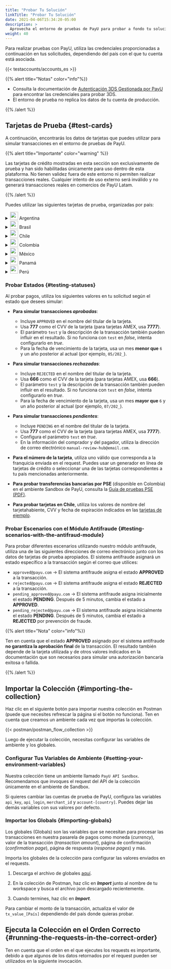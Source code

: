 ```yaml
---
title: "Probar Tu Solución"
linkTitle: "Probar Tu Solución"
date: 2021-04-06T15:34:20-05:00
description: >
  Aprovecha el entorno de pruebas de PayU para probar a fondo tu solución antes de pasar al entorno en producción, donde se realizan pagos y transacciones reales.
weight: 40
---
```

<script>
  function openTarget() {
    var hash = location.hash.substring(1);
    if(hash) {
      var details = document.getElementById(hash);
    } 
    if(details && details.tagName.toLowerCase() === 'details') {
      details.open = true;
      details.scrollIntoView(true);
    }
  }
  window.addEventListener('DOMContentLoaded', openTarget);
</script>

Para realizar pruebas con PayU, utiliza las credenciales proporcionadas a continuación en tus solicitudes, dependiendo del país con el que tu cuenta está asociada.  

{{< testaccounts/accounts_es >}}

{{% alert title="Notas" color="info"%}}

* Consulta la documentación de <a href="https://developers.payulatam.com/latam/es/docs/services/3dsauthentication/payu-handled-3ds-authentication.html#probar-la-autenticaci%C3%B3n-3ds" target="_blank">Autenticación 3DS Gestionada por PayU</a> para encontrar las credenciales para probar 3DS.
* El entorno de prueba no replica los datos de tu cuenta de producción.

{{% /alert %}}

## Tarjetas de Prueba {#test-cards}

A continuación, encontrarás los datos de tarjetas que puedes utilizar para simular transacciones en el entorno de pruebas de PayU.

{{% alert title="Importante" color="warning" %}}

Las tarjetas de crédito mostradas en esta sección son exclusivamente de prueba y han sido habilitadas únicamente para uso dentro de esta plataforma. No tienen validez fuera de este entorno ni permiten realizar transacciones reales. Cualquier intento de uso externo será inválido y no generará transacciones reales en comercios de PayU Latam.

{{% /alert %}}

Puedes utilizar las siguientes tarjetas de prueba, organizadas por país:

<details id="argentina">
<summary><img src="/assets/Argentina.png" width="25px"/> Argentina</summary>

| Tarjeta                           | Número                              |
|-----------------------------------|-------------------------------------|
| **Tarjeta de Crédito AMEX**       | 376414000000009                     |
| **Tarjeta de Crédito ARGENCARD**  | 5011050000000001                    |
| **Tarjeta de Crédito CABAL**      | 5896570000000008                    |
| **Tarjeta de Crédito CENCOSUD**   | 6034930000000005 - 5197670000000002 |
| **Tarjeta de Crédito DINERS**     | 36481400000006                      |
| **Tarjeta de Crédito MASTERCARD** | 5399090000000009                    |
| **Tarjeta de Crédito NARANJA**    | 5895620000000002                    |
| **Tarjeta de Crédito SHOPPING**   | 6034880000000051                    |
| **Tarjeta de Crédito VISA**       | 4850110000000000 - 4036820000000001 |
| **Tarjeta Débito VISA**           | 4517730000000000                    |

</details>
<details id="brazil">
<summary><img src="/assets/Brasil.png" width="25px"/> Brasil</summary>

| Tarjeta                   | Número                                   | Fecha de Expiración | CVV  | Tarjetahabiente |
|---------------------------|------------------------------------------|---------------------|------|---|
| **Tarjeta de Crédito AMEX**       | 371341553758128 | 2035/01 | 1234 |
| **Tarjeta de Crédito DINERS**     | 36490101441625 | 2035/01 | 123  |
| **Tarjeta de Crédito ELO**        | 4389351648020055  <br> 4389358876174389 | 2035/01 | 123  |
| **Tarjeta de Crédito HIPERCARD**  | 6062825624254001 | 2035/01 | 123  |
| **Tarjeta de Crédito MASTERCARD** | 5448280000000007 <br> 2223020000000005 <br> 2223000250000004 | 2035/01 | 123  |
| **Tarjeta de Débito MASTERCARD** | 5211588675821084 | 2035/01 | 777 o 666  | APPROVED o DECLINED |
| **Tarjeta de Crédito VISA**       | 4235647728025682 <br> 4895370010000005 | 2035/01 | 123  |
| **Tarjeta de Débito VISA** | 4245757666349685 | 2035/01 | 777 o 666  | APPROVED o DECLINED |

</details>
<details id="chile">
<summary><img src="/assets/Chile.png" width="25px"/> Chile</summary>

<table>
<thead>
  <tr>
    <th>Tarjeta</th>
    <th>Número</th>
    <th>Tarjetahabiente</th>
    <th>CVV</th>
    <th>Fecha de expiración</th>
  </tr>
</thead>
<tbody>
  <tr>
    <td><b>Tarjeta de crédito AMEX</b></td>
    <td>377825000000005</td>
    <td colspan="3" rowspan="2" style="vertical-align:middle"><a href="#testing-status">Utiliza los valores de prueba de acuerdo con el resultado esperado.</a></td>
  </tr>
  <tr>
    <td><b>Tarjeta de crédito DINERS</b></td>
    <td>36525200000002</td>
  </tr>
  <tr>
    <td><b>Tarjeta de crédito MASTERCARD</b></td>
    <td>5457210001000019</td>
    <td>BKN_DMC_001</td>
    <td>300</td>
    <td>12/25</td>
  </tr>
  <tr>
    <td><b>Tarjeta débito MASTERCARD</b></td>
    <td>5204730000001003</td>
    <td>BKN_MCS_001</td>
    <td>100</td>
    <td>12/25</td>
  </tr>
  <tr>
    <td><b>Tarjeta prepago MASTERCARD</b></td>
    <td>5185540320000012</td>
    <td>BKN_DMC_001</td>
    <td>001</td>
    <td>12/25</td>
  </tr>
  <tr>
    <td><b>Tarjeta de crédito VISA</b></td>
    <td>4761340000000035</td>
    <td>VISA_GLOBAL_3</td>
    <td>846</td>
    <td>12/27</td>
  </tr>
  <tr>
    <td><b>Tarjeta Internacional VISA</b></td>
    <td>4005520000000129</td>
    <td>VISA_ECOMMERCE_03</td>
    <td>921</td>
    <td>12/27</td>
  </tr>
  <tr>
    <td><b>Tarjeta débito VISA</b></td>
    <td>4761340000000050</td>
    <td>VISA_GLOBAL_5</td>
    <td>846</td>
    <td>12/27</td>
  </tr>
</tbody>
</table>

</details>
<details id="colombia">
<summary><img src="/assets/Colombia.png" width="25px"/> Colombia</summary>

| Tarjeta                           | Número                                                                |
|-----------------------------------|-----------------------------------------------------------------------|
| **Tarjeta de Crédito AMEX**       | 377813000000001 - 377847626810864 - 376402004977124 - 376414000000009 |
| **Tarjeta de Crédito CODENSA**    | 5907120000000009                                                      |
| **Tarjeta de Crédito CRM**        | 5282096712463427                                                      |
| **Tarjeta de Crédito DAVIVIENDA** | 5247081012761500                                                      |
| **Tarjeta de Crédito DINERS**     | 36032400000007 - 36032404150519 - 36032440201896                      |
| **Tarjeta de Crédito MASTERCARD** | 5471300000000003 - 5120697176068275                                   |
| **Tarjeta de Crédito NEQUI**      | 4093551018099251                                                      |
| **Tarjeta de Crédito VISA**       | 4097440000000004 - 4037997623271984 - 4111111111111111                |
| **Tarjeta Débito VISA**           | 4509420000000008                                                      |

</details>
<details id="mexico">
<summary><img src="/assets/Mexico.png" width="25px"/> México</summary>

| Tarjeta                           | Número                               |
|-----------------------------------|--------------------------------------|
| **Tarjeta de Crédito AMEX**       | 376675000000005                      |
| **Tarjeta de Crédito MASTERCARD** | 5491380000000001 - 5204740000002745  |
| **Tarjeta Débito MASTERCARD**     | 5256780000000007 - 5579220000000012  |
| **Tarjeta de Crédito VISA**       | 4268070000000002 - 4931580001642617 - 4147463011110059 - 4147463011110083 - 4265880000000007 |
| **Tarjeta Débito VISA**           | 4415490000000004                     |

</details>
<details id="panama">
<summary><img src="/assets/Panama.png" width="25px"/> Panamá</summary>

| Tarjeta                           | Número                               |
|-----------------------------------|--------------------------------------|
| **Tarjeta de Crédito MASTERCARD** | 5455040000000005                     |
| **Tarjeta de Crédito VISA**       | 4723030000000005                     |

</details>
<details id="peru">
<summary><img src="/assets/Peru.png" width="25px"/> Perú</summary>

| Tarjeta                           | Número                               |
|-----------------------------------|--------------------------------------|
| **Tarjeta de Crédito AMEX**       | 377753000000009                      |
| **Tarjeta de Crédito DINERS**     | 36239200000000                       |
| **Tarjeta de Crédito MASTERCARD** | 5491610000000001                     |
| **Tarjeta Débito MASTERCARD**     | 5236930000000003                     |
| **Tarjeta de Crédito VISA**       | 4907840000000005 - 4634010000000005  |
| **Tarjeta Débito VISA**           | 4557880000000004                     |

</details>

### Probar Estados {#testing-statuses}

Al probar pagos, utiliza los siguientes valores en tu solicitud según el estado que desees simular:

* **Para simular transacciones _aprobadas_**:
  - Incluye `APPROVED` en el nombre del titular de la tarjeta.
  - Usa **777** como el CVV de la tarjeta (para tarjetas AMEX, usa **7777**).
  - El parámetro `test` y la descripción de la transacción también pueden influir en el resultado. Si no funciona con `test` en _false_, intenta configurarlo en _true_.
  - Para la fecha de vencimiento de la tarjeta, usa un mes **menor que** `6` y un año posterior al actual (por ejemplo, `05/202_`).

* **Para simular transacciones _rechazadas_**:
  - Incluye `REJECTED` en el nombre del titular de la tarjeta.
  - Usa **666** como el CVV de la tarjeta (para tarjetas AMEX, usa **666**).
  - El parámetro `test` y la descripción de la transacción también pueden influir en el resultado. Si no funciona con `test` en _false_, intenta configurarlo en _true_.
  - Para la fecha de vencimiento de la tarjeta, usa un mes **mayor que** `6` y un año posterior al actual (por ejemplo, `07/202_`).

* **Para simular transacciones _pendientes_**:
  - Incluye `PENDING` en el nombre del titular de la tarjeta.
  - Usa **777** como el CVV de la tarjeta (para tarjetas AMEX, usa **7777**).
  - Configura el parámetro `test` en _true_.
  - En la información del comprador y del pagador, utiliza la dirección de correo electrónico `manual-review-hub@email.com`.

* **Para el número de la tarjeta**, utiliza uno válido que corresponda a la franquicia enviada en el request. Puedes usar un generador en línea de tarjetas de crédito o seleccionar una de las tarjetas correspondientes a tu país mencionadas anteriormente.

* **Para probar transferencias bancarias por PSE** (disponible en Colombia) en el ambiente Sandbox de PayU, consulta la [Guía de pruebas PSE (PDF)](/assets/pse-test-guide-v5-es.pdf).

* **Para probar tarjetas en Chile**, utiliza los valores de nombre del tarjetahabiente, CVV y fecha de expiración indicados en las <a href="#chile" id="linkcl" onclick="document.getElementById('chile').open = true;">tarjetas de ejemplo</a>.

### Probar Escenarios con el Módulo Antifraude {#testing-scenarios-with-the-antifraud-module}

Para probar diferentes escenarios utilizando nuestro módulo antifraude, utiliza una de las siguientes direcciones de correo electrónico junto con los datos de tarjetas de prueba apropiados. El sistema antifraude asignará un estado específico a la transacción según el correo que utilices:

- `approved@payu.com` → El sistema antifraude asigna el estado **APPROVED** a la transacción.
- `rejected@payu.com` → El sistema antifraude asigna el estado **REJECTED** a la transacción.
- `pending_approved@payu.com` → El sistema antifraude asigna inicialmente el estado **PENDING**. Después de 5 minutos, cambia el estado a **APPROVED**.
- `pending_rejected@payu.com` → El sistema antifraude asigna inicialmente el estado **PENDING**. Después de 5 minutos, cambia el estado a **REJECTED** por prevención de fraude.

{{% alert title="Nota" color="info"%}}

Ten en cuenta que el estado **APPROVED** asignado por el sistema antifraude **no garantiza la aprobación final** de la transacción. El resultado también depende de la tarjeta utilizada y de otros valores indicados en la documentación que son necesarios para simular una autorización bancaria exitosa o fallida.

{{% /alert %}}

## Importar la Colección {#importing-the-collection}

Haz clic en el siguiente botón para importar nuestra colección en Postman (puede que necesites refrescar la página si el botón no funciona). Ten en cuenta que creamos un ambiente cada vez que importas la colección.

{{< postman/postman_flow_collection >}}
<br>

Luego de ejecutar la colección, necesitas configurar las variables de ambiente y los globales.

### Configurar Tus Variables de Ambiente {#setting-your-environment-variables}

Nuestra colección tiene un ambiente llamado `PayU API Sandbox`. Recomendamos que invoques el request del API de la colección únicamente en el ambiente de Sandbox.

Si quieres cambiar las cuentas de prueba de PayU, configura las variables `api_key`, `api_login`, `merchant_id` y `account-[country]`. Puedes dejar las demás variables con sus valores por defecto.

### Importar los Globals {#importing-globals}

Los globales (Globals) son las variables que se necesitan para procesar las transacciones en nuestra pasarela de pagos como moneda (_currency_), valor de la transacción (_transaction amount_), página de confirmación (_confirmation page_), página de respuesta (_response pages_) y más.

Importa los globales de la colección para configurar las valores enviados en el requests. 

1. Descarga el archivo de globales <a href="/assets/globals/PayU%20Latam.postman_globals.json" download>aquí</a>.

2. En la colección de Postman, haz clic en _**Import**_ junto al nombre de tu workspace y busca el archivo json descargado recientemente.

3. Cuando termines, haz clic en _**Import**_.

Para cambiar el monto de la transacción, actualiza el valor de `tx_value_[País]` dependiendo del país donde quieras probar.

## Ejecuta la Colección en el Orden Correcto {#running-the-requests-in-the-correct-order}

Ten en cuenta que el orden en el que ejecutes los requests es importante, debido a que algunos de los datos retornados por el request pueden ser utilizados en la siguiente invocación. 